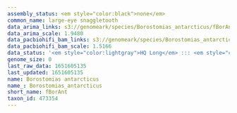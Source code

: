 ```yaml
---
assembly_status: <em style="color:black">none</em>
common_name: large-eye snaggletooth
data_arima_links: s3://genomeark/species/Borostomias_antarcticus/fBorAnt1/genomic_data/arima/<br>
data_arima_scale: 1.9480
data_pacbiohifi_bam_links: s3://genomeark/species/Borostomias_antarcticus/fBorAnt1/genomic_data/pacbio_hifi/<br>
data_pacbiohifi_bam_scale: 1.5166
data_status: '<em style="color:lightgray">HQ Long</em> ::: <em style="color:lightgray">Long</em> ::: <em style="color:lightgray">Short</em> ::: <em style="color:lightgray">Phasing</em> ::: <em style="color:lightgray">Scaffolding</em>'
genome_size: 0
last_raw_data: 1651605135
last_updated: 1651605135
name: Borostomias antarcticus
name_: Borostomias_antarcticus
short_name: fBorAnt
taxon_id: 473354
---
```

